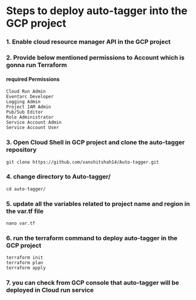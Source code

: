 # Steps to deploy auto-tagger into the GCP project

### 1. Enable cloud resource manager API in the GCP project

### 2. Provide below mentioned permissions to Account which is gonna run Terraform

#### required Permissions
```
Cloud Run Admin
Eventarc Developer
Logging Admin
Project IAM Admin
Pub/Sub Editor
Role Administrator
Service Account Admin
Service Account User
```


### 3.  Open Cloud Shell in GCP project and clone the auto-tagger repository 
```
git clone https://github.com/vanshitshah14/Auto-tagger.git
```


### 4. change directory to Auto-tagger/
```
cd auto-tagger/
```

### 5. update all the variables related to project name and region in the var.tf file
```
nano var.tf
```

### 6. run the terraform command to deploy auto-tagger in the GCP project
```
terraform init
terraform plan
terraform apply
```


### 7. you can check from GCP console that auto-tagger will be deployed in Cloud run service

